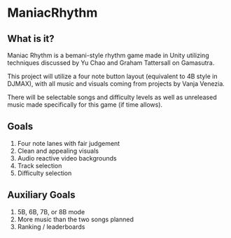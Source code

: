 # ManiacRhythm

## What is it?
Maniac Rhythm is a bemani-style rhythm game made in Unity utilizing techniques discussed by Yu Chao and Graham Tattersall on Gamasutra.

This project will utilize a four note button layout (equivalent to 4B style in DJMAX), with all music and visuals coming from projects by Vanja Venezia.

There will be selectable songs and difficulty levels as well as unreleased music made specifically for this game (if time allows).

## Goals
1. Four note lanes with fair judgement
2. Clean and appealing visuals
3. Audio reactive video backgrounds
4. Track selection
5. Difficulty selection

## Auxiliary Goals
1. 5B, 6B, 7B, or 8B mode
2. More music than the two songs planned
3. Ranking / leaderboards
